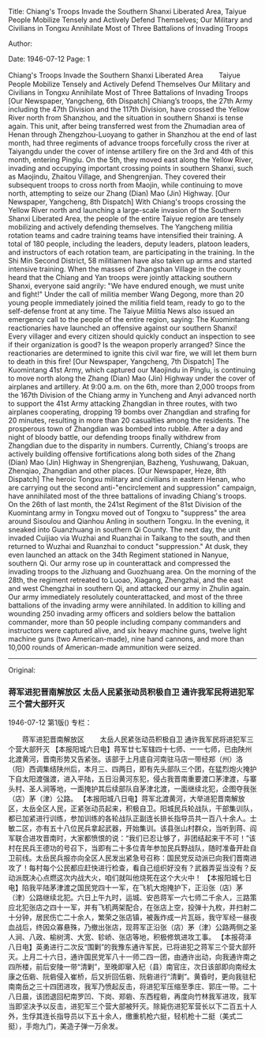 Title: Chiang's Troops Invade the Southern Shanxi Liberated Area, Taiyue People Mobilize Tensely and Actively Defend Themselves; Our Military and Civilians in Tongxu Annihilate Most of Three Battalions of Invading Troops

Author:

Date: 1946-07-12
Page: 1

Chiang's Troops Invade the Southern Shanxi Liberated Area
　　Taiyue People Mobilize Tensely and Actively Defend Themselves
    Our Military and Civilians in Tongxu Annihilate Most of Three Battalions of Invading Troops
    [Our Newspaper, Yangcheng, 6th Dispatch] Chiang’s troops, the 27th Army including the 47th Division and the 117th Division, have crossed the Yellow River north from Shanzhou, and the situation in southern Shanxi is tense again. This unit, after being transferred west from the Zhumadian area of Henan through Zhengzhou-Luoyang to gather in Shanzhou at the end of last month, had three regiments of advance troops forcefully cross the river at Taiyangdu under the cover of intense artillery fire on the 3rd and 4th of this month, entering Pinglu. On the 5th, they moved east along the Yellow River, invading and occupying important crossing points in southern Shanxi, such as Maojindu, Zhaitou Village, and Shengrenjian. They covered their subsequent troops to cross north from Maojin, while continuing to move north, attempting to seize our Zhang (Dian) Mao (Jin) Highway.
    [Our Newspaper, Yangcheng, 8th Dispatch] With Chiang's troops crossing the Yellow River north and launching a large-scale invasion of the Southern Shanxi Liberated Area, the people of the entire Taiyue region are tensely mobilizing and actively defending themselves. The Yangcheng militia rotation teams and cadre training teams have intensified their training. A total of 180 people, including the leaders, deputy leaders, platoon leaders, and instructors of each rotation team, are participating in the training. In the Shi Min Second District, 58 militiamen have also taken up arms and started intensive training. When the masses of Zhangshan Village in the county heard that the Chiang and Yan troops were jointly attacking southern Shanxi, everyone said angrily: "We have endured enough, we must unite and fight!" Under the call of militia member Wang Degong, more than 20 young people immediately joined the militia field team, ready to go to the self-defense front at any time. The Taiyue Militia News also issued an emergency call to the people of the entire region, saying: The Kuomintang reactionaries have launched an offensive against our southern Shanxi! Every villager and every citizen should quickly conduct an inspection to see if their organization is good? Is the weapon properly arranged? Since the reactionaries are determined to ignite this civil war fire, we will let them burn to death in this fire!
    [Our Newspaper, Yangcheng, 7th Dispatch] The Kuomintang 41st Army, which captured our Maojindu in Pinglu, is continuing to move north along the Zhang (Dian) Mao (Jin) Highway under the cover of airplanes and artillery. At 9:00 a.m. on the 6th, more than 2,000 troops from the 167th Division of the Chiang army in Yuncheng and Anyi advanced north to support the 41st Army attacking Zhangdian in three routes, with two airplanes cooperating, dropping 19 bombs over Zhangdian and strafing for 20 minutes, resulting in more than 20 casualties among the residents. The prosperous town of Zhangdian was bombed into rubble. After a day and night of bloody battle, our defending troops finally withdrew from Zhangdian due to the disparity in numbers. Currently, Chiang's troops are actively building offensive fortifications along both sides of the Zhang (Dian) Mao (Jin) Highway in Shengrenjian, Bazheng, Yushuwang, Dakuan, Zhenqiao, Zhangdian and other places.
    [Our Newspaper, Heze, 8th Dispatch] The heroic Tongxu military and civilians in eastern Henan, who are carrying out the second anti-"encirclement and suppression" campaign, have annihilated most of the three battalions of invading Chiang's troops. On the 26th of last month, the 241st Regiment of the 81st Division of the Kuomintang army in Tongxu moved out of Tongxu to "suppress" the area around Sisoulou and Qianhou Anling in southern Tongxu. In the evening, it sneaked into Guanzhuang in southern Qi County. The next day, the unit invaded Cuijiao via Wuzhai and Ruanzhai in Taikang to the south, and then returned to Wuzhai and Ruanzhai to conduct "suppression." At dusk, they even launched an attack on the 34th Regiment stationed in Nanyue, southern Qi. Our army rose up in counterattack and compressed the invading troops to the Jizhuang and Guozhuang area. On the morning of the 28th, the regiment retreated to Luoao, Xiagang, Zhengzhai, and the east and west Chengzhai in southern Qi, and attacked our army in Zhulin again. Our army immediately resolutely counterattacked, and most of the three battalions of the invading army were annihilated. In addition to killing and wounding 250 invading army officers and soldiers below the battalion commander, more than 50 people including company commanders and instructors were captured alive, and six heavy machine guns, twelve light machine guns (two American-made), nine hand cannons, and more than 10,000 rounds of American-made ammunition were seized.



<hr /> 

Original: 


### 蒋军进犯晋南解放区  太岳人民紧张动员积极自卫  通许我军民将进犯军三个营大部歼灭

1946-07-12
第1版()
专栏：

　　蒋军进犯晋南解放区
　　太岳人民紧张动员积极自卫
    通许我军民将进犯军三个营大部歼灭
    【本报阳城六日电】蒋军廿七军辖四十七师、一一七师，已由陕州北渡黄河，晋南形势又告紧张。该部于上月底自河南驻马店一带经郑（州）洛（阳）西调集结陕州后，本月三、四两日，即有先头部队三个团，在猛烈炮火掩护下自太阳渡强渡，进入平陆，五日沿黄河东犯，侵占我晋南重要渡口茅津渡，与寨头村、圣人涧等地，一面掩护其后续部队自茅津北渡，一面继续北犯，企图夺我张（店）茅（津）公路。
    【本报阳城八日电】蒋军北渡黄河，大举进犯晋南解放区，太岳全区人民，正紧张动员起来，积极自卫。阳城民兵轮战队，干部集训队，都已加紧进行训练，参加训练的各轮战队正副连长排长指导员共一百八十余人。士敏二区，亦有五十八位民兵拿起武器，开始集训。该县张山村群众，当听到蒋、阎军联合进攻晋南时，大家都愤恨的说：“我们已忍让够了，非团结起来干不可！”该村在民兵王德功的号召下，当即有二十多位青年参加民兵野战队，随时准备开赴自卫前线。太岳民兵报亦向全区人民发出紧急号召称：国民党反动派已向我们晋南进攻了！每村每个公民都应赶快进行检查，看自己组织好没有？武器弄妥当没有？反动派既决心点燃这次内战大火，咱们就叫他烧死在这个大火中！
    【本报阳城七日电】陷我平陆茅津渡之国民党四十一军，在飞机大炮掩护下，正沿张（店）茅（津）公路继续北犯。六日上午九时，运城、安邑蒋军一六七师二千余人，三路策应北犯张店之四十一军，并有飞机两架配合，在张店上空，投弹十九枚，并扫射二十分钟，居民伤亡二十余人，繁荣之张店镇，被轰炸成一片瓦砾，我守军经一昼夜血战后，终因众寡悬殊，乃撤出张店，现蒋军正沿张（店）茅（津）公路两侧之圣人涧、八政、榆树湾、大宽、轸峤、张店等地，积极修筑进攻工事。
    【本报荷泽八日电】英勇进行二次反“围剿”的我豫东通许军民，已将进犯之蒋军三个营大部歼灭。上月二十六日，通许国民党军八十一师二四一团，由通许出动，向我通许南之四所楼，前后安陵一带“清剿”，至晚即窜入杞（县）南官庄，次日该部即向南经太康之伍砦、阮砦侵入崔桥，后又折回伍砦、阮砦进行“清剿”。黄昏时，更向我驻杞南南岳之三十四团进攻，我军乃愤起反击，将进犯军压缩至季庄、郭庄一带。二十八日晨，该团退回杞南罗凹、下岗、郑砦、东西程砦，再度向竹林我军进攻，我军当即坚决予以反击，进犯军三个营大部被歼灭。除毙伤进犯军营长以下二百五十人外，生俘其连长指导员以下五十余人，缴重机枪六挺，轻机枪十二挺（美式二挺），手炮九门，美造子弹一万余发。
